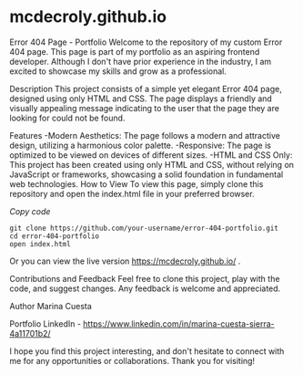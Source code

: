 # mcdecroly.github.io
Error 404 Page - Portfolio
Welcome to the repository of my custom Error 404 page. This page is part of my portfolio as an aspiring frontend developer. Although I don't have prior experience in the industry, I am excited to showcase my skills and grow as a professional.

Description
This project consists of a simple yet elegant Error 404 page, designed using only HTML and CSS. The page displays a friendly and visually appealing message indicating to the user that the page they are looking for could not be found.

Features
-Modern Aesthetics: The page follows a modern and attractive design, utilizing a harmonious color palette.
-Responsive: The page is optimized to be viewed on devices of different sizes.
-HTML and CSS Only: This project has been created using only HTML and CSS, without relying on JavaScript or frameworks, showcasing a solid foundation in fundamental web technologies.
How to View
To view this page, simply clone this repository and open the index.html file in your preferred browser.

*Copy code*
```
git clone https://github.com/your-username/error-404-portfolio.git
cd error-404-portfolio
open index.html
```

Or you can view the live version https://mcdecroly.github.io/ .

Contributions and Feedback
Feel free to clone this project, play with the code, and suggest changes. Any feedback is welcome and appreciated.

Author
Marina Cuesta

Portfolio
LinkedIn - https://www.linkedin.com/in/marina-cuesta-sierra-4a11701b2/

I hope you find this project interesting, and don't hesitate to connect with me for any opportunities or collaborations. Thank you for visiting!
